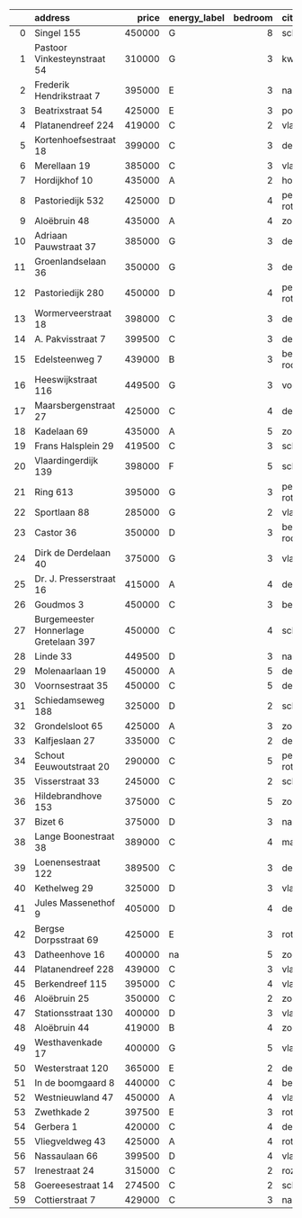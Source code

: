 |    | address                               |   price | energy_label   |   bedroom | city                |   house_age |   house_id |
|---:|:--------------------------------------|--------:|:---------------|----------:|:--------------------|------------:|-----------:|
|  0 | Singel 155                            |  450000 | G              |         8 | schiedam            |         138 |   43411413 |
|  1 | Pastoor Vinkesteynstraat 54           |  310000 | G              |         3 | kwintsheul          |          86 |   43459042 |
|  2 | Frederik Hendrikstraat 7              |  395000 | E              |         3 | naaldwijk           |         119 |   43426196 |
|  3 | Beatrixstraat 54                      |  425000 | E              |         3 | poeldijk            |          68 |   43410422 |
|  4 | Platanendreef 224                     |  419000 | C              |         2 | vlaardingen         |          38 |   43418824 |
|  5 | Kortenhoefsestraat 18                 |  399000 | C              |         3 | den-haag            |          97 |   43418862 |
|  6 | Merellaan 19                          |  385000 | C              |         3 | vlaardingen         |          88 |   43492016 |
|  7 | Hordijkhof 10                         |  435000 | A              |         2 | honselersdijk       |          23 |   43403708 |
|  8 | Pastoriedijk 532                      |  425000 | D              |         4 | pernis-rotterdam    |        2024 |   43405993 |
|  9 | Aloëbruin 48                          |  435000 | A              |         4 | zoetermeer          |          34 |   43428073 |
| 10 | Adriaan Pauwstraat 37                 |  385000 | G              |         3 | delft               |          96 |   43494940 |
| 11 | Groenlandselaan 36                    |  350000 | G              |         3 | delft               |         119 |   43425656 |
| 12 | Pastoriedijk 280                      |  450000 | D              |         4 | pernis-rotterdam    |         124 |   42316553 |
| 13 | Wormerveerstraat 18                   |  398000 | C              |         3 | den-haag            |          74 |   43465786 |
| 14 | A. Pakvisstraat 7                     |  399500 | C              |         3 | den-haag            |          42 |   43496246 |
| 15 | Edelsteenweg 7                        |  439000 | B              |         3 | berkel-en-rodenrijs |          46 |   43411075 |
| 16 | Heeswijkstraat 116                    |  449500 | G              |         3 | voorburg            |          74 |   43483781 |
| 17 | Maarsbergenstraat 27                  |  425000 | C              |         4 | den-haag            |          75 |   43497367 |
| 18 | Kadelaan 69                           |  435000 | A              |         5 | zoetermeer          |          41 |   43411932 |
| 19 | Frans Halsplein 29                    |  419500 | C              |         3 | schiedam            |          93 |   43419624 |
| 20 | Vlaardingerdijk 139                   |  398000 | F              |         5 | schiedam            |          95 |   43418579 |
| 21 | Ring 613                              |  395000 | G              |         3 | pernis-rotterdam    |          97 |   43496243 |
| 22 | Sportlaan 88                          |  285000 | G              |         2 | vlaardingen         |          86 |   43470489 |
| 23 | Castor 36                             |  350000 | D              |         3 | berkel-en-rodenrijs |          51 |   43426840 |
| 24 | Dirk de Derdelaan 40                  |  375000 | G              |         3 | vlaardingen         |          65 |   43406419 |
| 25 | Dr. J. Presserstraat 16               |  415000 | A              |         4 | den-haag            |          42 |   43417458 |
| 26 | Goudmos 3                             |  450000 | C              |         3 | bergschenhoek       |          34 |   43413634 |
| 27 | Burgemeester Honnerlage Gretelaan 397 |  450000 | C              |         4 | schiedam            |          35 |   43481836 |
| 28 | Linde 33                              |  449500 | D              |         3 | naaldwijk           |          50 |   43482035 |
| 29 | Molenaarlaan 19                       |  450000 | A              |         5 | de-lier             |          23 |   43408456 |
| 30 | Voornsestraat 35                      |  450000 | C              |         5 | den-haag            |          99 |   43412130 |
| 31 | Schiedamseweg 188                     |  325000 | D              |         2 | schiedam            |         101 |   43411560 |
| 32 | Grondelsloot 65                       |  425000 | A              |         3 | zoetermeer          |          44 |   43403168 |
| 33 | Kalfjeslaan 27                        |  335000 | C              |         2 | delft               |          45 |   43428575 |
| 34 | Schout Eeuwoutstraat 20               |  290000 | C              |         5 | pernis-rotterdam    |          47 |   43408539 |
| 35 | Visserstraat 33                       |  245000 | C              |         2 | schiedam            |         152 |   43412221 |
| 36 | Hildebrandhove 153                    |  375000 | C              |         5 | zoetermeer          |          46 |   43498791 |
| 37 | Bizet 6                               |  375000 | D              |         3 | naaldwijk           |          52 |   43410359 |
| 38 | Lange Boonestraat 38                  |  389000 | C              |         4 | maassluis           |          39 |   43413228 |
| 39 | Loenensestraat 122                    |  389500 | C              |         3 | den-haag            |         118 |   42324079 |
| 40 | Kethelweg 29                          |  325000 | D              |         3 | vlaardingen         |          91 |   43452830 |
| 41 | Jules Massenethof 9                   |  405000 | D              |         4 | den-haag            |          43 |   42313778 |
| 42 | Bergse Dorpsstraat 69                 |  425000 | E              |         3 | rotterdam           |         103 |   42302697 |
| 43 | Datheenhove 16                        |  400000 | na             |         5 | zoetermeer          |          48 |   43402220 |
| 44 | Platanendreef 228                     |  439000 | C              |         3 | vlaardingen         |          38 |   42321057 |
| 45 | Berkendreef 115                       |  395000 | C              |         4 | vlaardingen         |          49 |   43429290 |
| 46 | Aloëbruin 25                          |  350000 | C              |         2 | zoetermeer          |          34 |   43400513 |
| 47 | Stationsstraat 130                    |  400000 | D              |         3 | vlaardingen         |         124 |   43419540 |
| 48 | Aloëbruin 44                          |  419000 | B              |         4 | zoetermeer          |          34 |   43401627 |
| 49 | Westhavenkade 17                      |  400000 | G              |         5 | vlaardingen         |         124 |   42196845 |
| 50 | Westerstraat 120                      |  365000 | E              |         2 | delft               |         138 |   43426254 |
| 51 | In de boomgaard 8                     |  440000 | C              |         4 | bergschenhoek       |          56 |   43497516 |
| 52 | Westnieuwland 47                      |  450000 | A              |         4 | vlaardingen         |          25 |   42321236 |
| 53 | Zwethkade 2                           |  397500 | E              |         3 | rotterdam           |         124 |   42352656 |
| 54 | Gerbera 1                             |  420000 | C              |         4 | de-lier             |          45 |   43413534 |
| 55 | Vliegveldweg 43                       |  425000 | A              |         4 | rotterdam           |          65 |   43473799 |
| 56 | Nassaulaan 66                         |  399500 | D              |         4 | vlaardingen         |          85 |   43411170 |
| 57 | Irenestraat 24                        |  315000 | C              |         2 | rozenburg-zh        |          67 |   43404267 |
| 58 | Goereesestraat 14                     |  274500 | C              |         2 | schiedam            |         115 |   43428960 |
| 59 | Cottierstraat 7                       |  429000 | C              |         3 | naaldwijk           |          33 |   43465417 |